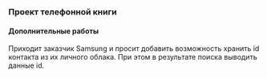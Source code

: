 ### Проект телефонной книги
#### Дополнительные работы

Приходит заказчик Samsung и просит добавить возможность хранить id контакта из их личного облака. При этом в результате поиска выводить данные id.



